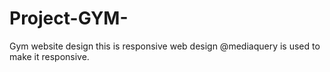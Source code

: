 # Project-GYM-
Gym website design
this is responsive web design @mediaquery is used to make it responsive.

